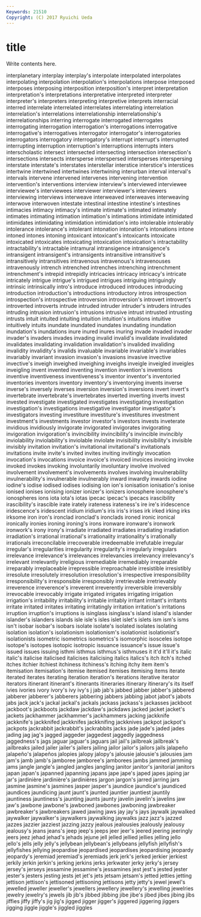 ```yaml
---
Keywords: 21510 
Copyright: (C) 2017 Ryuichi Ueda
---
```


# title

Write contents here.

interplanetary interplay interplay's interpolate interpolated interpolates interpolating interpolation interpolation's interpolations
interpose interposed interposes interposing interposition interposition's interpret interpretation interpretation's interpretations
interpretative interpreted interpreter interpreter's interpreters interpreting interpretive interprets interracial interred
interrelate interrelated interrelates interrelating interrelation interrelation's interrelations interrelationship interrelationship's interrelationships
interring interrogate interrogated interrogates interrogating interrogation interrogation's interrogations interrogative interrogative's
interrogatives interrogator interrogator's interrogatories interrogators interrogatory interrogatory's interrupt interrupt's interrupted
interrupting interruption interruption's interruptions interrupts inters interscholastic intersect intersected intersecting
intersection intersection's intersections intersects intersperse interspersed intersperses interspersing interstate interstate's
interstates interstellar interstice interstice's interstices intertwine intertwined intertwines intertwining interurban
interval interval's intervals intervene intervened intervenes intervening intervention intervention's interventions
interview interview's interviewed interviewee interviewee's interviewees interviewer interviewer's interviewers interviewing
interviews interweave interweaved interweaves interweaving interwove interwoven intestate intestinal intestine
intestine's intestines intimacies intimacy intimacy's intimate intimate's intimated intimately intimates
intimating intimation intimation's intimations intimidate intimidated intimidates intimidating intimidation intimidation's
into intolerable intolerably intolerance intolerance's intolerant intonation intonation's intonations intone
intoned intones intoning intoxicant intoxicant's intoxicants intoxicate intoxicated intoxicates intoxicating
intoxication intoxication's intractability intractability's intractable intramural intransigence intransigence's intransigent intransigent's
intransigents intransitive intransitive's intransitively intransitives intravenous intravenous's intravenouses intravenously intrench
intrenched intrenches intrenching intrenchment intrenchment's intrepid intrepidly intricacies intricacy intricacy's
intricate intricately intrigue intrigue's intrigued intrigues intriguing intriguingly intrinsic intrinsically
intro's introduce introduced introduces introducing introduction introduction's introductions introductory intros
introspection introspection's introspective introversion introversion's introvert introvert's introverted introverts intrude
intruded intruder intruder's intruders intrudes intruding intrusion intrusion's intrusions intrusive
intrust intrusted intrusting intrusts intuit intuited intuiting intuition intuition's intuitions
intuitive intuitively intuits inundate inundated inundates inundating inundation inundation's inundations
inure inured inures inuring invade invaded invader invader's invaders invades
invading invalid invalid's invalidate invalidated invalidates invalidating invalidation invalidation's invalided
invaliding invalidity invalidity's invalids invaluable invariable invariable's invariables invariably invariant
invasion invasion's invasions invasive invective invective's inveigh inveighed inveighing inveighs
inveigle inveigled inveigles inveigling invent invented inventing invention invention's inventions
inventive inventiveness inventiveness's inventor inventor's inventoried inventories inventors inventory inventory's
inventorying invents inverse inverse's inversely inverses inversion inversion's inversions invert
invert's invertebrate invertebrate's invertebrates inverted inverting inverts invest invested investigate
investigated investigates investigating investigation investigation's investigations investigative investigator investigator's investigators
investing investiture investiture's investitures investment investment's investments investor investor's investors
invests inveterate invidious invidiously invigorate invigorated invigorates invigorating invigoration invigoration's
invincibility invincibility's invincible invincibly inviolability inviolability's inviolable inviolate invisibility invisibility's
invisible invisibly invitation invitation's invitational invitational's invitationals invitations invite invite's
invited invites inviting invitingly invocation invocation's invocations invoice invoice's invoiced
invoices invoicing invoke invoked invokes invoking involuntarily involuntary involve involved
involvement involvement's involvements involves involving invulnerability invulnerability's invulnerable invulnerably inward
inwardly inwards iodine iodine's iodise iodised iodises iodising ion ion's
ionisation ionisation's ionise ionised ionises ionising ionizer ionizer's ionizers ionosphere
ionosphere's ionospheres ions iota iota's iotas ipecac ipecac's ipecacs irascibility
irascibility's irascible irate irately irateness irateness's ire ire's iridescence iridescence's
iridescent iridium iridium's iris iris's irises irk irked irking irks
irksome iron iron's ironclad ironclad's ironclads ironed ironic ironical ironically
ironies ironing ironing's irons ironware ironware's ironwork ironwork's irony irony's
irradiate irradiated irradiates irradiating irradiation irradiation's irrational irrational's irrationality irrationality's
irrationally irrationals irreconcilable irrecoverable irredeemable irrefutable irregular irregular's irregularities irregularity
irregularity's irregularly irregulars irrelevance irrelevance's irrelevances irrelevancies irrelevancy irrelevancy's irrelevant
irrelevantly irreligious irremediable irremediably irreparable irreparably irreplaceable irrepressible irreproachable irresistible
irresistibly irresolute irresolutely irresolution irresolution's irrespective irresponsibility irresponsibility's irresponsible irresponsibly
irretrievable irretrievably irreverence irreverence's irreverent irreverently irreversible irreversibly irrevocable irrevocably
irrigate irrigated irrigates irrigating irrigation irrigation's irritability irritability's irritable irritably
irritant irritant's irritants irritate irritated irritates irritating irritatingly irritation irritation's
irritations irruption irruption's irruptions is isinglass isinglass's island island's islander
islander's islanders islands isle isle's isles islet islet's islets ism
ism's isms isn't isobar isobar's isobars isolate isolate's isolated isolates
isolating isolation isolation's isolationism isolationism's isolationist isolationist's isolationists isometric isometrics
isometrics's isomorphic isosceles isotope isotope's isotopes isotopic isotropic issuance issuance's
issue issue's issued issues issuing isthmi isthmus isthmus's isthmuses it
it'd it'll it's italic italic's italicise italicised italicises italicising italics
italics's itch itch's itched itches itchier itchiest itchiness itchiness's itching
itchy item item's itemisation itemisation's itemise itemised itemises itemising items
iterate iterated iterates iterating iteration iteration's iterations iterative iterator iterators
itinerant itinerant's itinerants itineraries itinerary itinerary's its itself ivies ivories
ivory ivory's ivy ivy's j jab jab's jabbed jabber jabber's
jabbered jabberer jabberer's jabberers jabbering jabbers jabbing jabot jabot's jabots
jabs jack jack's jackal jackal's jackals jackass jackass's jackasses jackboot
jackboot's jackboots jackdaw jackdaw's jackdaws jacked jacket jacket's jackets jackhammer
jackhammer's jackhammers jacking jackknife jackknife's jackknifed jackknifes jackknifing jackknives jackpot
jackpot's jackpots jackrabbit jackrabbit's jackrabbits jacks jade jade's jaded jades
jading jag jag's jagged jaggeder jaggedest jaggedly jaggedness jaggedness's jags
jaguar jaguar's jaguars jail jail's jailbreak jailbreak's jailbreaks jailed jailer
jailer's jailers jailing jailor jailor's jailors jails jalapeño jalapeño's jalapeños
jalopies jalopy jalopy's jalousie jalousie's jalousies jam jam's jamb jamb's
jamboree jamboree's jamborees jambs jammed jamming jams jangle jangle's jangled
jangles jangling janitor janitor's janitorial janitors japan japan's japanned japanning
japans jape jape's japed japes japing jar jar's jardinière jardinière's
jardinières jargon jargon's jarred jarring jars jasmine jasmine's jasmines jasper
jasper's jaundice jaundice's jaundiced jaundices jaundicing jaunt jaunt's jaunted jauntier
jauntiest jauntily jauntiness jauntiness's jaunting jaunts jaunty javelin javelin's javelins
jaw jaw's jawbone jawbone's jawboned jawbones jawboning jawbreaker jawbreaker's jawbreakers
jawed jawing jaws jay jay's jays jaywalk jaywalked jaywalker jaywalker's
jaywalkers jaywalking jaywalks jazz jazz's jazzed jazzes jazzier jazziest jazzing
jazzy jealous jealousies jealously jealousy jealousy's jeans jeans's jeep jeep's
jeeps jeer jeer's jeered jeering jeeringly jeers jeez jehad jehad's
jehads jejune jell jelled jellied jellies jelling jello jello's jells
jelly jelly's jellybean jellybean's jellybeans jellyfish jellyfish's jellyfishes jellying jeopardise
jeopardised jeopardises jeopardising jeopardy jeopardy's jeremiad jeremiad's jeremiads jerk jerk's
jerked jerkier jerkiest jerkily jerkin jerkin's jerking jerkins jerks jerkwater
jerky jerky's jersey jersey's jerseys jessamine jessamine's jessamines jest jest's
jested jester jester's jesters jesting jests jet jet's jets jetsam
jetsam's jetted jetties jetting jettison jettison's jettisoned jettisoning jettisons jetty
jetty's jewel jewel's jewelled jeweller jeweller's jewellers jewellery jewellery's jewelling
jewelries jewelry jewelry's jewels jib jib's jibbed jibbing jibe jibe's
jibed jibes jibing jibs jiffies jiffy jiffy's jig jig's jigged
jigger jigger's jiggered jiggering jiggers jigging jiggle jiggle's jiggled jiggles
